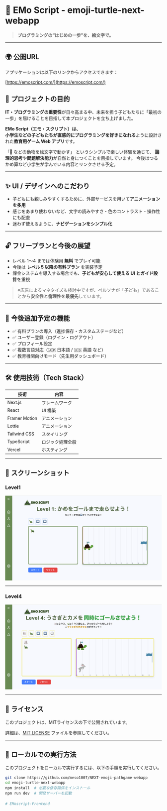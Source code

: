 # 🐢 EMo Script - emoji-turtle-next-webapp

> **プログラミングの“はじめの一歩”を、絵文字で。**

---
## 🌍 公開URL

アプリケーションは以下のリンクからアクセスできます：

[https://emoscript.com/](https://emoscript.com/)

## 🎯 プロジェクトの目的

**IT・プログラミングの重要性**が日々高まる中、未来を担う子どもたちに「最初の一歩」を届けることを目指して本プロジェクトを立ち上げました。

**EMo Script（エモ・スクリプト）**は、  
小学生などの**子どもたちが直感的にプログラミングを好きになれる**ように設計された**教育用ゲーム Web アプリ**です。

「🐢 などの動物を絵文字で動かす」 というシンプルで楽しい体験を通じて、
**論理的思考**や**問題解決能力**が自然と身につくことを目指しています。
今後はつるかめ算など小学生が学んでいる内容とリンクさせる予定。

---

## ✨ UI / デザインへのこだわり

- 子どもにも親しみやすくするために、外部サービスを用いて**アニメーションを多用**
- 感じをあまり使わないなど、文字の読みやすさ・色のコントラスト・操作性にも配慮
- 迷わず使えるように、**ナビゲーションをシンプル化**

---

## 🔓 フリープランと今後の展望

- レベル 1〜4 までは体験用 **無料** でプレイ可能
- 今後は **レベル 5 以降の有料プラン** を実装予定
- 課金システムを導入する場合でも、**子どもが安心して使える UI とガイド設計**を重視

> ※広告によるマネタイズも検討中ですが、ペルソナが「子ども」であることから**安全性と倫理性を最優先**しています。

---

## 🔮 今後追加予定の機能

- ✅ 有料プランの導入（進捗保存・カスタムステージなど）
- ✅ ユーザー登録（ログイン・ログアウト）
- ✅ プロフィール設定
- ✅ 複数言語対応（🇯🇵 日本語 / 🇺🇸 英語 など）
- ✅ 教育機関向けモード（先生用ダッシュボード）

---

## 🛠️ 使用技術（Tech Stack）

| 技術          | 内容             |
| ------------- | ---------------- |
| Next.js       | フレームワーク   |
| React         | UI 構築          |
| Framer Motion | アニメーション   |
| Lottie        | アニメーション   |
| Tailwind CSS  | スタイリング     |
| TypeScript    | ロジック処理全般 |
| Vercel        | ホスティング     |

---
## 📸 スクリーンショット
### Level1
![レベル1](public/readme/level1.png)

---
### Level4
![レベル4](public/readme/level4.png)

---

## 📄 ライセンス

このプロジェクトは、MITライセンスの下で公開されています。

詳細は、[MIT LICENSE](LICENSE.txt) ファイルを参照してください。

---

## 🚀 ローカルでの実行方法

このプロジェクトをローカルで実行するには、以下の手順を実行してください。

```bash
git clone https://github.com/meso1007/NEXT-emoji-pathgame-webapp
cd emoji-turtle-next-webapp
npm install  # 必要な依存関係をインストール
npm run dev  # 開発サーバーを起動

# EMoscript-Frontend
